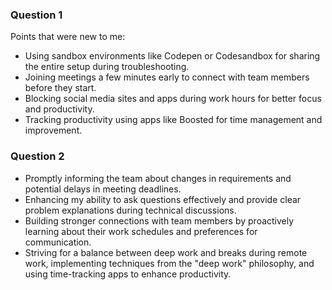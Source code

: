 ### Question 1
  Points that were new to me:
- Using sandbox environments like Codepen or Codesandbox for sharing the entire setup during troubleshooting.
- Joining meetings a few minutes early to connect with team members before they start.
- Blocking social media sites and apps during work hours for better focus and productivity.
- Tracking productivity using apps like Boosted for time management and improvement.

### Question 2
- Promptly informing the team about changes in requirements and potential delays in meeting deadlines.
- Enhancing my ability to ask questions effectively and provide clear problem explanations during technical discussions.
- Building stronger connections with team members by proactively learning about their work schedules and preferences for communication.
- Striving for a balance between deep work and breaks during remote work, implementing techniques from the "deep work" philosophy, and using time-tracking apps to enhance productivity.

